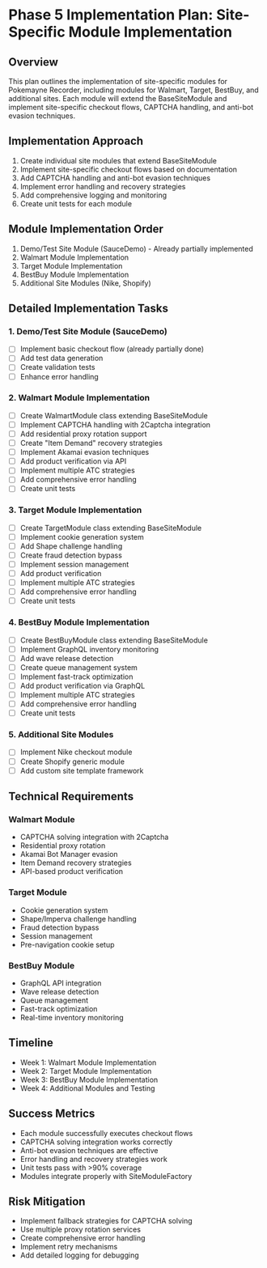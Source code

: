 # Phase 5 Implementation Plan: Site-Specific Module Implementation

## Overview
This plan outlines the implementation of site-specific modules for Pokemayne Recorder, including modules for Walmart, Target, BestBuy, and additional sites. Each module will extend the BaseSiteModule and implement site-specific checkout flows, CAPTCHA handling, and anti-bot evasion techniques.

## Implementation Approach
1. Create individual site modules that extend BaseSiteModule
2. Implement site-specific checkout flows based on documentation
3. Add CAPTCHA handling and anti-bot evasion techniques
4. Implement error handling and recovery strategies
5. Add comprehensive logging and monitoring
6. Create unit tests for each module

## Module Implementation Order
1. Demo/Test Site Module (SauceDemo) - Already partially implemented
2. Walmart Module Implementation
3. Target Module Implementation
4. BestBuy Module Implementation
5. Additional Site Modules (Nike, Shopify)

## Detailed Implementation Tasks

### 1. Demo/Test Site Module (SauceDemo)
- [ ] Implement basic checkout flow (already partially done)
- [ ] Add test data generation
- [ ] Create validation tests
- [ ] Enhance error handling

### 2. Walmart Module Implementation
- [ ] Create WalmartModule class extending BaseSiteModule
- [ ] Implement CAPTCHA handling with 2Captcha integration
- [ ] Add residential proxy rotation support
- [ ] Create "Item Demand" recovery strategies
- [ ] Implement Akamai evasion techniques
- [ ] Add product verification via API
- [ ] Implement multiple ATC strategies
- [ ] Add comprehensive error handling
- [ ] Create unit tests

### 3. Target Module Implementation
- [ ] Create TargetModule class extending BaseSiteModule
- [ ] Implement cookie generation system
- [ ] Add Shape challenge handling
- [ ] Create fraud detection bypass
- [ ] Implement session management
- [ ] Add product verification
- [ ] Implement multiple ATC strategies
- [ ] Add comprehensive error handling
- [ ] Create unit tests

### 4. BestBuy Module Implementation
- [ ] Create BestBuyModule class extending BaseSiteModule
- [ ] Implement GraphQL inventory monitoring
- [ ] Add wave release detection
- [ ] Create queue management system
- [ ] Implement fast-track optimization
- [ ] Add product verification via GraphQL
- [ ] Implement multiple ATC strategies
- [ ] Add comprehensive error handling
- [ ] Create unit tests

### 5. Additional Site Modules
- [ ] Implement Nike checkout module
- [ ] Create Shopify generic module
- [ ] Add custom site template framework

## Technical Requirements

### Walmart Module
- CAPTCHA solving integration with 2Captcha
- Residential proxy rotation
- Akamai Bot Manager evasion
- Item Demand recovery strategies
- API-based product verification

### Target Module
- Cookie generation system
- Shape/Imperva challenge handling
- Fraud detection bypass
- Session management
- Pre-navigation cookie setup

### BestBuy Module
- GraphQL API integration
- Wave release detection
- Queue management
- Fast-track optimization
- Real-time inventory monitoring

## Timeline
- Week 1: Walmart Module Implementation
- Week 2: Target Module Implementation
- Week 3: BestBuy Module Implementation
- Week 4: Additional Modules and Testing

## Success Metrics
- Each module successfully executes checkout flows
- CAPTCHA solving integration works correctly
- Anti-bot evasion techniques are effective
- Error handling and recovery strategies work
- Unit tests pass with >90% coverage
- Modules integrate properly with SiteModuleFactory

## Risk Mitigation
- Implement fallback strategies for CAPTCHA solving
- Use multiple proxy rotation services
- Create comprehensive error handling
- Implement retry mechanisms
- Add detailed logging for debugging